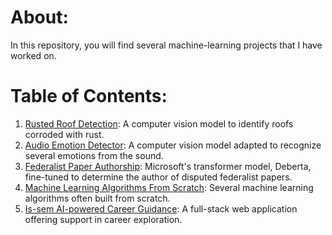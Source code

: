 # About:

In this repository, you will find several machine-learning projects that I have worked on.

# Table of Contents:

1. [Rusted Roof Detection](rusted_roof_detection): A computer vision model to identify roofs corroded with rust.
2. [Audio Emotion Detector](audio_emotion_detector): A computer vision model adapted to recognize several emotions from the sound.
3. [Federalist Paper Authorship](federalist_paper_authorship): Microsoft's transformer model, Deberta, fine-tuned to determine the author of disputed federalist papers.
4. [Machine Learning Algorithms From Scratch](From%20Scratch%20Implementation): Several machine learning algorithms often built from scratch. 
5. [Is-sem AI-powered Career Guidance](is_sem_job_assistance): A full-stack web application offering support in career exploration.
